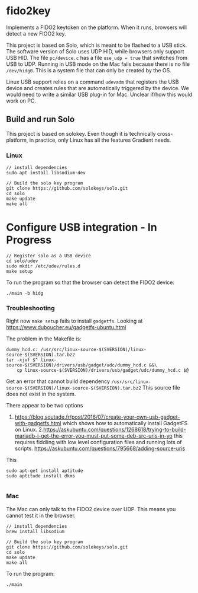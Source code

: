 # fido2key
Implements a FIDO2 keytoken on the platform. When it runs, browsers will detect a new FIOO2 key.

This project is based on Solo, which is meant to be flashed to a USB stick. The software version of Solo uses UDP HID, while browsers only support USB HID.  The file `pc/device.c` has a file `use_udp = true` that switches from USB to UDP. Running in USB mode on the Mac fails because there is no file `/dev/hidg0`.  This is a system file that can only be created by the OS.

Linux USB support relies on a command `udevadm` that registers the USB device and creates rules that are automatically triggered by the device. We would need to write a similar  USB plug-in for Mac. Unclear if/how this would work on PC.


## Build and run Solo
This project is based on solokey. Even though it is technically cross-platform, in practice, only Linux has all the features Gradient needs.

### Linux

```
// install dependencies
sudo apt install libsodium-dev

// Build the solo key program
git clone https://github.com/solokeys/solo.git
cd solo
make update
make all
```

# Configure USB integration - In Progress
```
// Register solo as a USB device
cd solo/udev
sudo mkdir /etc/udev/rules.d
make setup
```

To run the program so that the browser can detect the FIDO2 device:
```
./main -b hidg
```

### Troubleshooting
Right now `make setup` fails to install `gadgetfs`.
Looking at https://www.duboucher.eu/gadgetfs-ubuntu.html


The problem in the Makefile is:
```
dummy_hcd.c: /usr/src/linux-source-$(SVERSION)/linux-source-$(SVERSION).tar.bz2
tar -xjvf $^ linux-source-$(SVERSION)/drivers/usb/gadget/udc/dummy_hcd.c &&\
    cp linux-source-$(SVERSION)/drivers/usb/gadget/udc/dummy_hcd.c $@
```
Get an error that cannot build dependency `/usr/src/linux-source-$(SVERSION)/linux-source-$(SVERSION).tar.bz2`
This source file does not exist in the system.

There appear to be two options
1. https://blog.soutade.fr/post/2016/07/create-your-own-usb-gadget-with-gadgetfs.html
which shows how to automatically install GadgetFS on Linux.
2.https://askubuntu.com/questions/1268618/trying-to-build-mariadb-i-get-the-error-you-must-put-some-deb-src-uris-in-yo
this requires fiddling with low level configuration files and running lots of scripts.
https://askubuntu.com/questions/795668/adding-source-uris
 

This
```
sudo apt-get install aptitude
sudo aptitude install dkms


```



### Mac
The Mac can only talk to the FIDO2 device over UDP. This means you cannot test it in the browser.

```
// install dependencies
brew install libsodium

// Build the solo key program
git clone https://github.com/solokeys/solo.git
cd solo
make update
make all
```

To run the program:
```
./main
```
